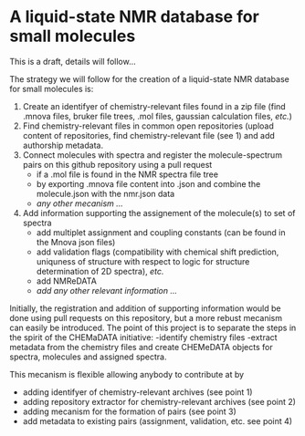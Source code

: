 # A liquid-state NMR database for small molecules 

This is a draft, details will follow...

The strategy we will follow for the creation of a liquid-state NMR database for small molecules is:

1) Create an identifyer of chemistry-relevant files found in a zip file (find .mnova files, bruker file trees, .mol files, gaussian calculation files, _etc._)
2) Find chemistry-relevant files in common open repositories (upload content of repositories, find chemistry-relevant file (see 1) and add authorship metadata. 
3) Connect molecules with spectra and register the molecule-spectrum pairs on this github repository using a pull request
   - if a .mol file is found in the NMR spectra file tree
   - by exporting .mnova file content into .json and combine the molecule.json with the nmr.json data
   - _any other mecanism ..._
4) Add information supporting the assignement of the molecule(s) to set of spectra 
   - add multiplet assignment and coupling constants (can be found in the Mnova json files)
   - add validation flags (compatibility with chemical shift prediction, uniquness of structure with respect to logic for structure determination of 2D spectra), _etc._
   - add NMReDATA
   - _add any other relevant information ..._

Initially, the registration and addition of supporting information would be done using pull requests on this repository, but a more rebust mecanism can easily be introduced. The point of this project is to separate the steps in the spirit of the CHEMaDATA initiative:
-identify chemistry files 
-extract metadata from the chemistry files and create CHEMeDATA objects for spectra, molecules and assigned spectra.

This mecanism is flexible allowing anybody to contribute at by 
- adding identifyer of chemistry-relevant archives (see point 1)
- adding repository extractor for chemistry-relevant archives (see point 2)
- adding mecanism for the formation of pairs (see point 3)
- add metadata to existing pairs (assignment, validation, etc. see point 4)


